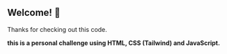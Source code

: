 
## Welcome! 👋

Thanks for checking out this code.


**this is a personal challenge using HTML, CSS (Tailwind) and JavaScript.**
